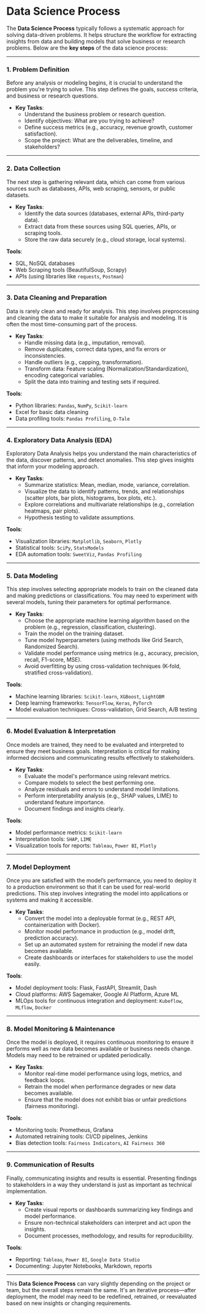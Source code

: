 # Data Science Process

The **Data Science Process** typically follows a systematic approach for solving data-driven problems. It helps structure the workflow for extracting insights from data and building models that solve business or research problems. Below are the **key steps** of the data science process:

---

### **1. Problem Definition**
Before any analysis or modeling begins, it is crucial to understand the problem you're trying to solve. This step defines the goals, success criteria, and business or research questions.

- **Key Tasks**:
  - Understand the business problem or research question.
  - Identify objectives: What are you trying to achieve?
  - Define success metrics (e.g., accuracy, revenue growth, customer satisfaction).
  - Scope the project: What are the deliverables, timeline, and stakeholders?

---

### **2. Data Collection**
The next step is gathering relevant data, which can come from various sources such as databases, APIs, web scraping, sensors, or public datasets.

- **Key Tasks**:
  - Identify the data sources (databases, external APIs, third-party data).
  - Extract data from these sources using SQL queries, APIs, or scraping tools.
  - Store the raw data securely (e.g., cloud storage, local systems).

**Tools**:
- SQL, NoSQL databases
- Web Scraping tools (BeautifulSoup, Scrapy)
- APIs (using libraries like `requests`, `Postman`)

---

### **3. Data Cleaning and Preparation**
Data is rarely clean and ready for analysis. This step involves preprocessing and cleaning the data to make it suitable for analysis and modeling. It is often the most time-consuming part of the process.

- **Key Tasks**:
  - Handle missing data (e.g., imputation, removal).
  - Remove duplicates, correct data types, and fix errors or inconsistencies.
  - Handle outliers (e.g., capping, transformation).
  - Transform data: Feature scaling (Normalization/Standardization), encoding categorical variables.
  - Split the data into training and testing sets if required.

**Tools**:
- Python libraries: `Pandas`, `NumPy`, `Scikit-learn`
- Excel for basic data cleaning
- Data profiling tools: `Pandas Profiling`, `D-Tale`

---

### **4. Exploratory Data Analysis (EDA)**
Exploratory Data Analysis helps you understand the main characteristics of the data, discover patterns, and detect anomalies. This step gives insights that inform your modeling approach.

- **Key Tasks**:
  - Summarize statistics: Mean, median, mode, variance, correlation.
  - Visualize the data to identify patterns, trends, and relationships (scatter plots, bar plots, histograms, box plots, etc.).
  - Explore correlations and multivariate relationships (e.g., correlation heatmaps, pair plots).
  - Hypothesis testing to validate assumptions.

**Tools**:
- Visualization libraries: `Matplotlib`, `Seaborn`, `Plotly`
- Statistical tools: `SciPy`, `StatsModels`
- EDA automation tools: `SweetViz`, `Pandas Profiling`

---

### **5. Data Modeling**
This step involves selecting appropriate models to train on the cleaned data and making predictions or classifications. You may need to experiment with several models, tuning their parameters for optimal performance.

- **Key Tasks**:
  - Choose the appropriate machine learning algorithm based on the problem (e.g., regression, classification, clustering).
  - Train the model on the training dataset.
  - Tune model hyperparameters (using methods like Grid Search, Randomized Search).
  - Validate model performance using metrics (e.g., accuracy, precision, recall, F1-score, MSE).
  - Avoid overfitting by using cross-validation techniques (K-fold, stratified cross-validation).

**Tools**:
- Machine learning libraries: `Scikit-learn`, `XGBoost`, `LightGBM`
- Deep learning frameworks: `TensorFlow`, `Keras`, `PyTorch`
- Model evaluation techniques: Cross-validation, Grid Search, A/B testing

---

### **6. Model Evaluation & Interpretation**
Once models are trained, they need to be evaluated and interpreted to ensure they meet business goals. Interpretation is critical for making informed decisions and communicating results effectively to stakeholders.

- **Key Tasks**:
  - Evaluate the model's performance using relevant metrics.
  - Compare models to select the best performing one.
  - Analyze residuals and errors to understand model limitations.
  - Perform interpretability analysis (e.g., SHAP values, LIME) to understand feature importance.
  - Document findings and insights clearly.

**Tools**:
- Model performance metrics: `Scikit-learn`
- Interpretation tools: `SHAP`, `LIME`
- Visualization tools for reports: `Tableau`, `Power BI`, `Plotly`

---

### **7. Model Deployment**
Once you are satisfied with the model’s performance, you need to deploy it to a production environment so that it can be used for real-world predictions. This step involves integrating the model into applications or systems and making it accessible.

- **Key Tasks**:
  - Convert the model into a deployable format (e.g., REST API, containerization with Docker).
  - Monitor model performance in production (e.g., model drift, prediction accuracy).
  - Set up an automated system for retraining the model if new data becomes available.
  - Create dashboards or interfaces for stakeholders to use the model easily.

**Tools**:
- Model deployment tools: Flask, FastAPI, Streamlit, Dash
- Cloud platforms: AWS Sagemaker, Google AI Platform, Azure ML
- MLOps tools for continuous integration and deployment: `Kubeflow`, `MLflow`, `Docker`

---

### **8. Model Monitoring & Maintenance**
Once the model is deployed, it requires continuous monitoring to ensure it performs well as new data becomes available or business needs change. Models may need to be retrained or updated periodically.

- **Key Tasks**:
  - Monitor real-time model performance using logs, metrics, and feedback loops.
  - Retrain the model when performance degrades or new data becomes available.
  - Ensure that the model does not exhibit bias or unfair predictions (fairness monitoring).

**Tools**:
- Monitoring tools: Prometheus, Grafana
- Automated retraining tools: CI/CD pipelines, Jenkins
- Bias detection tools: `Fairness Indicators`, `AI Fairness 360`

---

### **9. Communication of Results**
Finally, communicating insights and results is essential. Presenting findings to stakeholders in a way they understand is just as important as technical implementation.

- **Key Tasks**:
  - Create visual reports or dashboards summarizing key findings and model performance.
  - Ensure non-technical stakeholders can interpret and act upon the insights.
  - Document processes, methodology, and results for reproducibility.

**Tools**:
- Reporting: `Tableau`, `Power BI`, `Google Data Studio`
- Documenting: Jupyter Notebooks, Markdown, reports

---

This **Data Science Process** can vary slightly depending on the project or team, but the overall steps remain the same. It's an iterative process—after deployment, the model may need to be redefined, retrained, or reevaluated based on new insights or changing requirements.
